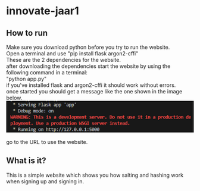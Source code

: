 # innovate-jaar1
## How to run
Make sure you download python before you try to run the website.<br>
Open a terminal and use "pip install flask argon2-cffi"<br>
These are the 2 dependencies for the website.<br>
after downloading the dependencies start the website by using the following command in a terminal:<br>
"python app.py"<br>
if you've installed flask and argon2-cffi it should work without errors.<br>
once started you should get a message like the one shown in the image below.<br>
![terminal message](image.png)

go to the URL to use the website.

## What is it?
This is a simple website which shows you how salting and hashing work when signing up and signing in.